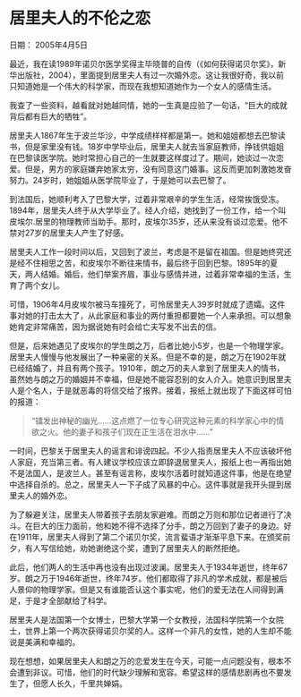 # 居里夫人的不伦之恋

日期： 2005年4月5日

最近，我在读1989年诺贝尔医学奖得主毕晓普的自传（《如何获得诺贝尔奖》，新华出版社，2004），里面提到居里夫人有过一次婚外恋。这让我很好奇，我以前只知道她是一个伟大的科学家，而现在我想知道她作为一个女人的感情生活。

我查了一些资料，越看就对她越同情，她的一生真是应验了一句话，“巨大的成就背后都有巨大的牺牲”。

居里夫人1867年生于波兰华沙，中学成绩样样都是第一。她和姐姐都想去巴黎读书，但是家里没有钱。18岁中学毕业后，居里夫人就去当家庭教师，挣钱供姐姐在巴黎读医学院。她时常担心自己的一生就要这样度过了。期间，她谈过一次恋爱。但是，男方的家庭嫌弃她家太穷，没有同意这门婚事。这反而更加刺激她发奋努力。24岁时，她姐姐从医学院毕业了，于是她可以去巴黎了。

到法国后，她顺利考入了巴黎大学，过着非常艰辛的学生生活，经常挨饿受冻。1894年，居里夫人终于从大学毕业了。经人介绍，她找到了一份工作，给一个叫皮埃尔.居里的物理教师当助手。那时，皮埃尔35岁，还从来没有谈过恋爱。他不禁对27岁的居里夫人产生了好感。

居里夫人工作一段时间以后，又回到了波兰，考虑是不是留在祖国。但是她终究还是经不住相思之苦，和皮埃尔不断往来情书，最后终于回到巴黎。1895年的夏天，两人结婚。婚后，他们举案齐眉，事业与感情并进，过着非常幸福的生活，生育了两个女儿。

可惜，1906年4月皮埃尔被马车撞死了，可怜居里夫人39岁时就成了遗孀。这件事对她的打击太大了，从此家庭和事业的两付重担都要她一个人来承担。可以想象她肯定非常痛苦，因为据说她有时会给亡夫写发不出去的信。

但是，后来她遇见了皮埃尔的学生朗之万，后者比她小5岁，也是一个物理学家。居里夫人慢慢与他发展出了一种亲密的关系。但是不幸的是，朗之万在1902年就已经结婚了，并且有两个孩子。1910年，朗之万的夫人拿到了居里夫人的情书，虽然她与朗之万的婚姻并不幸福，但是她不能容忍别的女人介入。她意识到居里夫人是个名人，于是就恶毒的将信交给了报界。接着，报纸上就出现了下面这样可怕的报道：

> “镭发出神秘的幽光……这点燃了一位专心研究这种元素的科学家心中的情欲之火。他的妻子和孩子们现在正生活在泪水中……”

一时间，巴黎关于居里夫人的谣言和诽谤四起。不少人指责居里夫人不应该破坏他人家庭，充当第三者。有人建议学校应该立即辞退居里夫人，报纸上也一再指出她不是法国人，是波兰人。甚至有谣言称，皮埃尔活着时就知道这件事，他是在绝望中选择自杀的。总之，居里夫人一下子成了风暴的中心。这件事就是我开头提到居里夫人的婚外恋。

为了躲避关注，居里夫人带着孩子去朋友家避难。而朗之万则和那位记者进行了决斗。在巨大的压力面前，他和她不得不选择了分手，朗之万回到了妻子的身边。好在1911年，居里夫人得到了第二个诺贝尔奖，流言蜚语才渐渐平息下来。在颁奖前夕，有人写信给她，劝她谢绝这个奖，遭到了居里夫人的断然拒绝。

此后，他们两人的生活中再也没有出现过波澜。居里夫人于1934年逝世，终年67岁。朗之万于1946年逝世，终年74岁。他们都取得了非凡的学术成就，都是被后人景仰的物理学家。但是又有谁能否认这个事实呢，他们的爱无法在人间得到满足，于是才全部献给了科学。

居里夫人是法国第一个女博士，巴黎大学第一个女教授，法国科学院第一个女院士，世界上第一个两次获得诺贝尔奖的人。这样一个非凡的女性，她的人生却不能说是美满和幸福的。

现在想想，如果居里夫人和朗之万的恋爱发生在今天，可能一点问题没有，根本不会遭到非议。可惜，他们的时代缺少理解和宽容。希望这样的感情悲剧再也不要发生了，但愿人长久，千里共婵娟。
